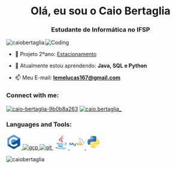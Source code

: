 <h1 align="center">Olá, eu sou o Caio Bertaglia</h1>
<h3 align="center">Estudante de Informática no IFSP </h3>
<img align="right" alt="Coding" width="400" src="https://user-images.githubusercontent.com/74038190/241763891-7bb1e704-6026-48f9-8435-2f4d40101348.gif")

<p align="left"> <img src="https://komarev.com/ghpvc/?username=caiobertaglia&label=Profile%20views&color=ffffff&style=flat" alt="caiobertaglia" /> </p>

- 🔭 Projeto 2ºano: [Estacionamento](https://github.com/Estacionamento-231/Estacionamento)

- 👻 Atualmente estou aprendendo: **Java, SQL e Python**

- 📫 Meu E-mail: **lemelucas167@gmail.com**

<h3 align="left">Connect with me:</h3>
<p align="left">
<a href="https://linkedin.com/in/caio-bertaglia-9b0b8a263" target="blank"><img align="center" src="https://raw.githubusercontent.com/rahuldkjain/github-profile-readme-generator/master/src/images/icons/Social/linked-in-alt.svg" alt="caio-bertaglia-9b0b8a263" height="30" width="40" /></a>
<a href="https://instagram.com/caio.bertaglia_" target="blank"><img align="center" src="https://raw.githubusercontent.com/rahuldkjain/github-profile-readme-generator/master/src/images/icons/Social/instagram.svg" alt="caio.bertaglia_" height="30" width="40" /></a>
</p>

<h3 align="left">Languages and Tools:</h3>
<p align="left"> <a href="https://www.cprogramming.com/" target="_blank" rel="noreferrer"> <img src="https://raw.githubusercontent.com/devicons/devicon/master/icons/c/c-original.svg" alt="c" width="40" height="40"/> </a> <a href="https://cloud.google.com" target="_blank" rel="noreferrer"> <img src="https://www.vectorlogo.zone/logos/google_cloud/google_cloud-icon.svg" alt="gcp" width="40" height="40"/> </a> <a href="https://git-scm.com/" target="_blank" rel="noreferrer"> <img src="https://www.vectorlogo.zone/logos/git-scm/git-scm-icon.svg" alt="git" width="40" height="40"/> </a> <a href="https://www.java.com" target="_blank" rel="noreferrer"> <img src="https://raw.githubusercontent.com/devicons/devicon/master/icons/java/java-original.svg" alt="java" width="40" height="40"/> </a> <a href="https://www.mysql.com/" target="_blank" rel="noreferrer"> <img src="https://raw.githubusercontent.com/devicons/devicon/master/icons/mysql/mysql-original-wordmark.svg" alt="mysql" width="40" height="40"/> </a> <a href="https://www.python.org" target="_blank" rel="noreferrer"> <img src="https://raw.githubusercontent.com/devicons/devicon/master/icons/python/python-original.svg" alt="python" width="40" height="40"/> </a> </p>

<p><img align="center" src="https://github-readme-stats.vercel.app/api/top-langs?username=caiobertaglia&show_icons=true&theme=dark&hide_border=true&locale=en&layout=compact" alt="caiobertaglia" /></p>
